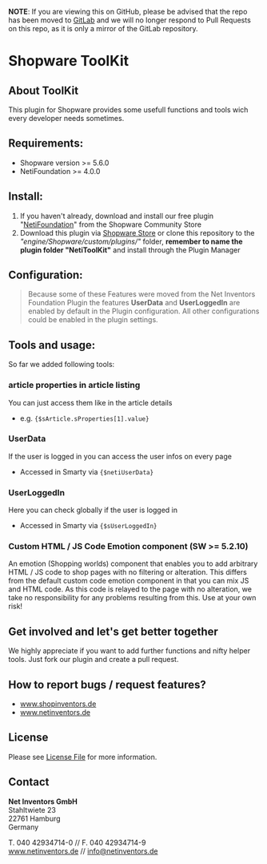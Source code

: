**NOTE**: If you are viewing this on GitHub, please be advised that the repo has been moved to [GitLab](https://gitlab.netinventors.de/shopware/labs/NetiToolKit) and we will no longer respond to Pull Requests on this repo, as it is only a mirror of the GitLab repository.


# Shopware ToolKit

## About ToolKit

This plugin for Shopware  provides some usefull functions and tools wich every developer needs sometimes.

## Requirements:
* Shopware version >= 5.6.0
* NetiFoundation >= 4.0.0

## Install:
1. If you haven't already, download and install our free plugin "[NetiFoundation](http://store.shopware.com/detail/index/sArticle/162025)" from the Shopware Community Store
2. Download this plugin via [Shopware Store](http://store.shopware.com/detail/index/sArticle/163077) or clone this repository to the
*"engine/Shopware/custom/plugins/"* folder, **remember to name the plugin folder "NetiToolKit"** and install through the Plugin Manager

## Configuration:
> Because some of these Features were moved from the Net Inventors Foundation Plugin the features **UserData**
and **UserLoggedIn** are enabled by default in the Plugin configuration. All other configurations could be enabled in the plugin settings.

## Tools and usage:
So far we added following tools:

### article properties in article listing
You can just access them like in the article details
* e.g. `{$sArticle.sProperties[1].value}`

### UserData
If the user is logged in you can access the user infos on every page
* Accessed in Smarty via `{$netiUserData}`

### UserLoggedIn
Here you can check globally if the user is logged in
* Accessed in Smarty via `{$sUserLoggedIn}`

### Custom HTML / JS Code Emotion component (SW >= 5.2.10)
An emotion (Shopping worlds) component that enables you to add arbitrary HTML / JS code to shop pages with no 
filtering or alteration. This differs from the default custom code emotion component in that you can mix JS and HTML code.
As this code is relayed to the page with no alteration, we take no responsibility for any problems resulting from this. 
Use at your own risk!

## Get involved and let's get better together
We highly appreciate if you want to add further functions and nifty helper tools. Just fork our plugin and create a pull request.

## How to report bugs / request features?

 - www.shopinventors.de
 - www.netinventors.de

## License
Please see [License File](LICENSE) for more information.

## Contact
**Net Inventors GmbH**  
Stahltwiete 23  
22761 Hamburg  
Germany  

T. 040 42934714-0 // F. 040 42934714-9  
www.netinventors.de // info@netinventors.de

